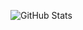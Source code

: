 ![GitHub Stats](https://github-readme-stats.vercel.app/api?username=Dipanjan932000&count_private=true&show_icons=true&theme=dark)
